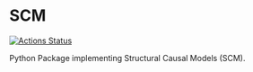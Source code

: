 # SCM
[![Actions Status](https://github.com/maichmueller/scm/workflows/python_package/badge.svg)](https://github.com/maichmueller/scm/actions)

Python Package implementing Structural Causal Models (SCM).
